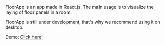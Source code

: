 FloorApp is an app made in React.js. The main usage is to visualize the laying of floor panels in a room. 

FloorApp is still under development, that's why we recommend using it on desktop.

Demo: <a href="https://simplifyfloorapp.netlify.app/"> Click here! </a>
